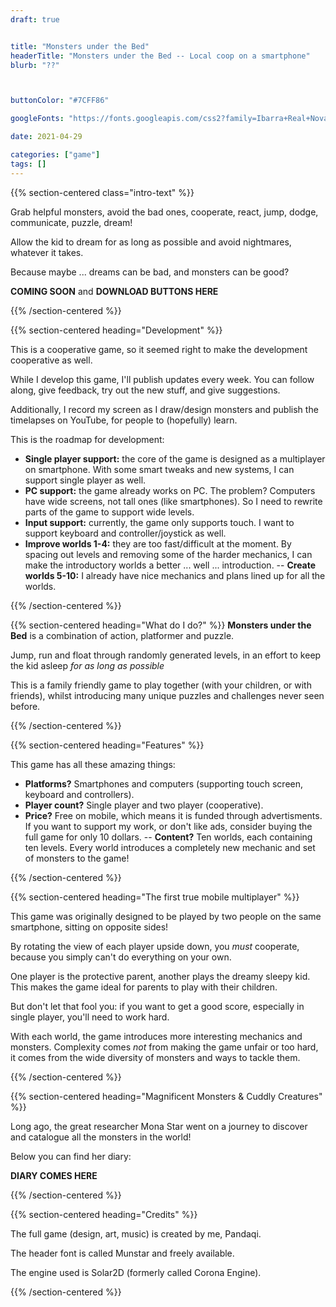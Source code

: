 ```yaml
---
draft: true


title: "Monsters under the Bed"
headerTitle: "Monsters under the Bed -- Local coop on a smartphone"
blurb: "??"



buttonColor: "#7CFF86"

googleFonts: "https://fonts.googleapis.com/css2?family=Ibarra+Real+Nova:ital,wght@0,400;0,700;1,400;1,700&display=swap"

date: 2021-04-29

categories: ["game"]
tags: []
---
```


<!--- monsters_header image was here --->
{{% section-centered class="intro-text" %}}

Grab helpful monsters, avoid the bad ones, cooperate, react, jump, dodge, communicate, puzzle, dream!

Allow the kid to dream for as long as possible and avoid nightmares, whatever it takes.

Because maybe ... dreams can be bad, and monsters can be good?

**COMING SOON** and **DOWNLOAD BUTTONS HERE**

{{% /section-centered %}}

{{% section-centered heading="Development" %}}

This is a cooperative game, so it seemed right to make the development cooperative as well.

While I develop this game, I'll publish updates every week. You can follow along, give feedback, try out the new stuff, and give suggestions.

Additionally, I record my screen as I draw/design monsters and publish the timelapses on YouTube, for people to (hopefully) learn.

This is the roadmap for development:
- **Single player support:** the core of the game is designed as a multiplayer on smartphone. With some smart tweaks and new systems, I can support single player as well.
- **PC support:** the game already works on PC. The problem? Computers have wide screens, not tall ones (like smartphones). So I need to rewrite parts of the game to support wide levels.
- **Input support:** currently, the game only supports touch. I want to support keyboard and controller/joystick as well.
- **Improve worlds 1-4:** they are too fast/difficult at the moment. By spacing out levels and removing some of the harder mechanics, I can make the introductory worlds a better ... well ... introduction.
-- **Create worlds 5-10:** I already have nice mechanics and plans lined up for all the worlds.

{{% /section-centered %}}

{{% section-centered heading="What do I do?" %}}
**Monsters under the Bed** is a combination of action, platformer and puzzle.

Jump, run and float through randomly generated levels, in an effort to keep the kid asleep _for as long as possible_

This is a family friendly game to play together (with your children, or with friends), whilst introducing many unique puzzles and challenges never seen before.

{{% /section-centered %}}

{{% section-centered heading="Features" %}}

This game has all these amazing things:
- **Platforms?** Smartphones and computers (supporting touch screen, keyboard and controllers).
- **Player count?** Single player and two player (cooperative).
- **Price?** Free on mobile, which means it is funded through advertisments. If you want to support my work, or don't like ads, consider buying the full game for only 10 dollars.
-- **Content?** Ten worlds, each containing ten levels. Every world introduces a completely new mechanic and set of monsters to the game!

{{% /section-centered %}}

{{% section-centered heading="The first true mobile multiplayer" %}}

This game was originally designed to be played by two people on the same smartphone, sitting on opposite sides!

By rotating the view of each player upside down, you <em>must</em> cooperate, because you simply can't do everything on your own.

One player is the protective parent, another plays the dreamy sleepy kid. This makes the game ideal for parents to play with their children.

But don't let that fool you: if you want to get a good score, especially in single player, you'll need to work hard.

With each world, the game introduces more interesting mechanics and monsters. Complexity comes _not_ from making the game unfair or too hard, it comes from the wide diversity of monsters and ways to tackle them.

{{% /section-centered %}}

{{% section-centered heading="Magnificent Monsters & Cuddly Creatures" %}}

Long ago, the great researcher Mona Star went on a journey to discover and catalogue all the monsters in the world!

Below you can find her diary:

**DIARY COMES HERE**

{{% /section-centered %}}

{{% section-centered heading="Credits" %}}

The full game (design, art, music) is created by me, Pandaqi.

The header font is called Munstar and freely available.

The engine used is Solar2D (formerly called Corona Engine).

{{% /section-centered %}}